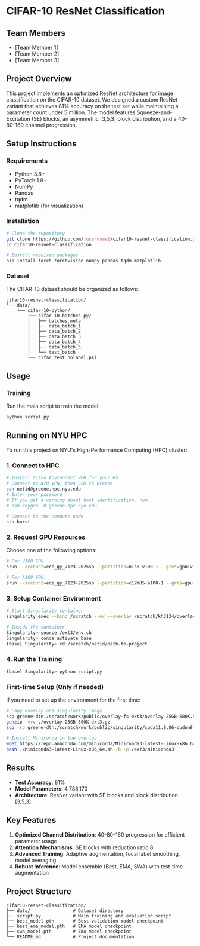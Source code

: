 # CIFAR-10 ResNet Classification

## Team Members
- [Team Member 1]
- [Team Member 2]
- [Team Member 3]

## Project Overview
This project implements an optimized ResNet architecture for image classification on the CIFAR-10 dataset. We designed a custom ResNet variant that achieves 81% accuracy on the test set while maintaining a parameter count under 5 million. The model features Squeeze-and-Excitation (SE) blocks, an asymmetric [3,5,3] block distribution, and a 40-80-160 channel progression.

## Setup Instructions

### Requirements
- Python 3.8+
- PyTorch 1.8+
- NumPy
- Pandas
- tqdm
- matplotlib (for visualization)

### Installation
```bash
# Clone the repository
git clone https://github.com/[username]/cifar10-resnet-classification.git
cd cifar10-resnet-classification

# Install required packages
pip install torch torchvision numpy pandas tqdm matplotlib
```

### Dataset
The CIFAR-10 dataset should be organized as follows:
```
cifar10-resnet-classification/
└── data/
    └── cifar-10-python/
        ├── cifar-10-batches-py/
        │   ├── batches.meta
        │   ├── data_batch_1
        │   ├── data_batch_2
        │   ├── data_batch_3
        │   ├── data_batch_4
        │   ├── data_batch_5
        │   └── test_batch
        └── cifar_test_nolabel.pkl
```

## Usage

### Training
Run the main script to train the model:
```bash
python script.py
```

## Running on NYU HPC

To run this project on NYU's High-Performance Computing (HPC) cluster:

### 1. Connect to HPC
```bash
# Install Cisco AnyConnect VPN for your OS
# Connect to NYU VPN, then SSH to Greene
ssh netid@greene.hpc.nyu.edu
# Enter your password
# If you get a warning about host identification, run:
# ssh-keygen -R greene.hpc.nyu.edu

# Connect to the compute node
ssh burst
```

### 2. Request GPU Resources
Choose one of the following options:
```bash
# For V100 GPU:
srun --account=ece_gy_7123-2025sp --partition=n1s8-v100-1 --gres=gpu:v100:1 --time=04:00:00 --pty /bin/bash

# For A100 GPU:
srun --account=ece_gy_7123-2025sp --partition=c12m85-a100-1 --gres=gpu --time=04:00:00 --pty /bin/bash
```

### 3. Setup Container Environment
```bash
# Start Singularity container
singularity exec --bind /scratch --nv --overlay /scratch/kh3134/overlay-25GB-500K.ext3:rw /scratch/kh3134/cuda11.8.86-cudnn8.7-devel-ubuntu22.04.2.sif /bin/bash

# Inside the container
Singularity> source /ext3/env.sh
Singularity> conda activate base
(base) Singularity> cd /scratch/netid/path-to-project
```

### 4. Run the Training
```bash
(base) Singularity> python script.py
```

### First-time Setup (Only if needed)
If you need to set up the environment for the first time:
```bash
# Copy overlay and singularity image
scp greene-dtn:/scratch/work/public/overlay-fs-ext3/overlay-25GB-500K.ext3.gz .
gunzip -vvv ./overlay-25GB-500K.ext3.gz
scp -rp greene-dtn:/scratch/work/public/singularity/cuda11.8.86-cudnn8.7-devel-ubuntu22.04.2.sif .

# Install Miniconda in the overlay
wget https://repo.anaconda.com/miniconda/Miniconda3-latest-Linux-x86_64.sh
bash ./Miniconda3-latest-Linux-x86_64.sh -b -p /ext3/miniconda3
```

## Results
- **Test Accuracy**: 81%
- **Model Parameters**: 4,788,170
- **Architecture**: ResNet variant with SE blocks and block distribution [3,5,3]

## Key Features
1. **Optimized Channel Distribution**: 40-80-160 progression for efficient parameter usage
2. **Attention Mechanisms**: SE blocks with reduction ratio 8 
3. **Advanced Training**: Adaptive augmentation, focal label smoothing, model averaging
4. **Robust Inference**: Model ensemble (Best, EMA, SWA) with test-time augmentation

## Project Structure
```
cifar10-resnet-classification/
├── data/                # Dataset directory
├── script.py            # Main training and evaluation script
├── best_model.pth       # Best validation model checkpoint
├── best_ema_model.pth   # EMA model checkpoint
├── swa_model.pth        # SWA model checkpoint
└── README.md            # Project documentation
```
